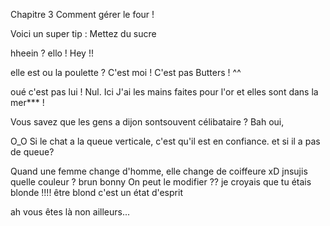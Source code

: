 Chapitre 3
Comment gérer le four !

Voici un super tip :
Mettez du sucre

hheein ?
ello !
Hey !!

elle est ou la poulette ?
C'est moi !
C'est pas Butters ! ^^

oué c'est pas lui !
Nul.
Ici
J'ai les mains faites pour l'or et elles sont dans la mer*** !



Vous savez que les gens a dijon sontsouvent célibataire ?
Bah oui,



O_O
Si le chat a la queue verticale, c'est qu'il est en confiance.
et si il a pas de queue?

Quand une femme change d'homme, elle change de coiffeure xD
jnsujis quelle couleur ?
brun bonny
On peut le modifier ?? je croyais que tu étais blonde !!!!
être blond c'est un état d'esprit

ah vous êtes là
non ailleurs...
